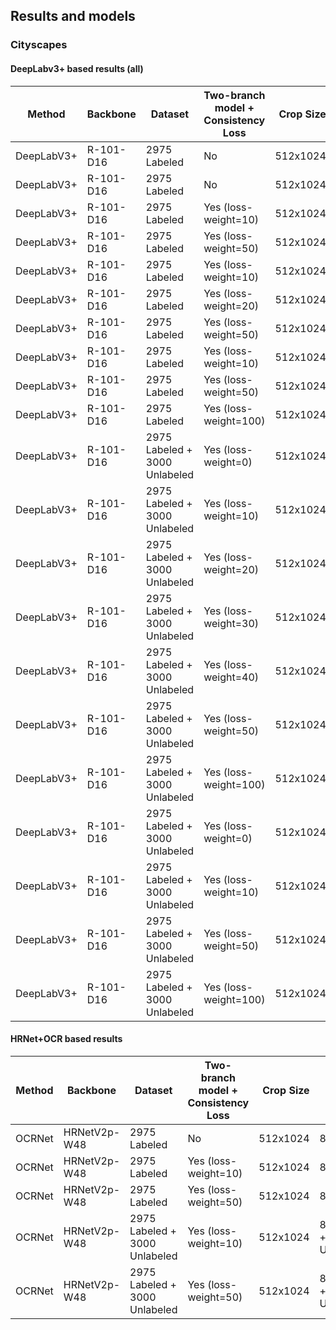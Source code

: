 
## Results and models

### Cityscapes


#### DeepLabv3+ based results (all)
| Method |      Backbone      | Dataset | Two-branch model + Consistency Loss | Crop Size | Batch Size | Max Iters |  Base LR |  mIoU (single-scale) |
|--------|--------------------|-----------|-----------|--------:|----------|----------------|------:|--------------:|
| DeepLabV3+ | R-101-D16 | 2975 Labeled | No | 512x1024 |  16 Labeled  |   40000 |    0.02   |   79.63  |
| DeepLabV3+ | R-101-D16 | 2975 Labeled | No | 512x1024 |  8 Labeled  |   80000 |    0.01    |   80.07  |
| DeepLabV3+ | R-101-D16 | 2975 Labeled | Yes (loss-weight=10) | 512x1024 |  8 Labeled  |   80000 |    0.01    |   -  |
| DeepLabV3+ | R-101-D16 | 2975 Labeled | Yes (loss-weight=50) | 512x1024 |  8 Labeled  |   80000 |    0.01    |   -  |
| DeepLabV3+ | R-101-D16 | 2975 Labeled | Yes (loss-weight=10) | 512x1024 |  16 Labeled  |   40000 |    0.02   |   79.98  |
| DeepLabV3+ | R-101-D16 | 2975 Labeled | Yes (loss-weight=20) | 512x1024 |  16 Labeled  |   40000 |    0.02   |   79.52  |
| DeepLabV3+ | R-101-D16 | 2975 Labeled | Yes (loss-weight=50) | 512x1024 |  16 Labeled  |   40000 |    0.02   |   80.03  |
| DeepLabV3+ | R-101-D16 | 2975 Labeled | Yes (loss-weight=10) | 512x1024 |  16 Labeled  |    80000 |    0.02  |   79.92  |
| DeepLabV3+ | R-101-D16 | 2975 Labeled | Yes (loss-weight=50) | 512x1024 |  16 Labeled  |    80000 |    0.02  |   79.97  |
| DeepLabV3+ | R-101-D16 | 2975 Labeled | Yes (loss-weight=100) | 512x1024 |  16 Labeled  |   80000 |    0.02  |   79.95  |
| DeepLabV3+ | R-101-D16 | 2975 Labeled + 3000 Unlabeled | Yes (loss-weight=0)  | 512x1024  |  8 Labeled + 8 Unlabeled | 80000 |   0.01   |  79.46   |
| DeepLabV3+ | R-101-D16 | 2975 Labeled + 3000 Unlabeled | Yes (loss-weight=10) | 512x1024  |  8 Labeled + 8 Unlabeled | 80000 |   0.01   |  80.07   |
| DeepLabV3+ | R-101-D16 | 2975 Labeled + 3000 Unlabeled | Yes (loss-weight=20) | 512x1024  |  8 Labeled + 8 Unlabeled | 80000 |   0.01   |  80.38   |
| DeepLabV3+ | R-101-D16 | 2975 Labeled + 3000 Unlabeled | Yes (loss-weight=30) | 512x1024  |  8 Labeled + 8 Unlabeled | 80000 |   0.01   |  80.30   |
| DeepLabV3+ | R-101-D16 | 2975 Labeled + 3000 Unlabeled | Yes (loss-weight=40) | 512x1024  |  8 Labeled + 8 Unlabeled | 80000 |   0.01   |  80.20   |
| DeepLabV3+ | R-101-D16 | 2975 Labeled + 3000 Unlabeled | Yes (loss-weight=50) | 512x1024  |  8 Labeled + 8 Unlabeled | 80000 |   0.01   |  80.22   |
| DeepLabV3+ | R-101-D16 | 2975 Labeled + 3000 Unlabeled | Yes (loss-weight=100)| 512x1024  |  8 Labeled + 8 Unlabeled | 80000 |   0.01   |  79.50   |
| DeepLabV3+ | R-101-D16 | 2975 Labeled + 3000 Unlabeled | Yes (loss-weight=0)  | 512x1024  |  8 Labeled + 8 Unlabeled | 80000 |   0.02   |  78.83   |
| DeepLabV3+ | R-101-D16 | 2975 Labeled + 3000 Unlabeled | Yes (loss-weight=10) | 512x1024  |  8 Labeled + 8 Unlabeled | 80000 |   0.02   |  79.52   |
| DeepLabV3+ | R-101-D16 | 2975 Labeled + 3000 Unlabeled | Yes (loss-weight=50) | 512x1024  |  8 Labeled + 8 Unlabeled | 80000 |   0.02   |  79.40   |
| DeepLabV3+ | R-101-D16 | 2975 Labeled + 3000 Unlabeled | Yes (loss-weight=100)| 512x1024  |  8 Labeled + 8 Unlabeled | 80000 |   0.02   |  78.42   |



#### HRNet+OCR based results
| Method |      Backbone      | Dataset | Two-branch model + Consistency Loss | Crop Size | Batch Size | Max Iters |  Base LR |  mIoU (single-scale) |
|--------|--------------------|-----------|-----------|--------:|----------|----------------|------:|--------------:|
| OCRNet  | HRNetV2p-W48 | 2975 Labeled | No | 512x1024 |  8 Labeled  |   80000 |    0.01  |   81.21   |
| OCRNet  | HRNetV2p-W48 | 2975 Labeled | Yes (loss-weight=10) | 512x1024 |  8 Labeled  |   80000 |    0.01  |   81.62   |
| OCRNet  | HRNetV2p-W48 | 2975 Labeled | Yes (loss-weight=50) | 512x1024 |  8 Labeled  |   80000 |    0.01  |   81.31   |
| OCRNet  | HRNetV2p-W48 | 2975 Labeled + 3000 Unlabeled | Yes (loss-weight=10) | 512x1024 |  8 Labeled + 8 Unlabeled  |  80000 |    0.01  |   81.27   |
| OCRNet  | HRNetV2p-W48 | 2975 Labeled + 3000 Unlabeled | Yes (loss-weight=50) | 512x1024 |  8 Labeled + 8 Unlabeled  |  80000 |    0.01  |   81.36   |